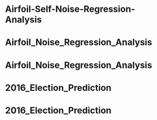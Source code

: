 # Airfoil-Self-Noise-Regression-Analysis
# Airfoil_Noise_Regression_Analysis
# Airfoil_Noise_Regression_Analysis
# 2016_Election_Prediction
# 2016_Election_Prediction
